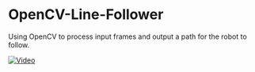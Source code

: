 # OpenCV-Line-Follower
Using OpenCV to process input frames and output a path for the robot to follow.

[![Video](https://img.youtube.com/vi/YOUTUBE_VIDEO_ID_HERE/0.jpg)](https://www.youtube.com/watch?v=vWrxlj9keN0)
